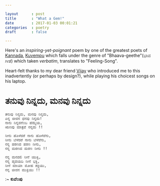 ```yaml
---

layout		: post
title		: "What a Gem!"
date		: 2017-01-03 00:01:21
categories	: poetry
draft		: false

---
```


Here's an _inspiring-yet-poignant_ poem by one of the greatest poets of [Kannada](https://en.wikipedia.org/wiki/Kannada), [Kuvempu](https://en.wikipedia.org/wiki/Kuvempu) which falls under the genre of "Bhaava-geethe"(ಭಾವ ಗೀತೆ) which taken _verbatim_, translates to "Feeling-Song".

Heart-felt thanks to my dear friend [Vijay](https://vijayanant.wordpress.com) who introduced me to this inadvertently (or perhaps by design?), while playing his choicest songs on his laptop.

ತನುವು ನಿನ್ನದು, ಮನವು ನಿನ್ನದು
====

	ತನುವು ನಿನ್ನದು, ಮನವು ನಿನ್ನದು,
	ಎನ್ನ ಜೀವನ ಧನವು ನಿನ್ನದು!
	ನಾನು ನಿನ್ನವನೆ೦ಬ ಹೆಮ್ಮೆಯ,
	ಋಣವು ಮಾತ್ರವೆ ನನ್ನದು !!
    
	ನೀನು ಹೊಳೆದರೆ ನಾನು ಹೊಳೆವೆನು,
	ನೀನು ಬೆಳೆದರೆ ನಾನು ಬೆಳೆವೆನು,
	ನನ್ನ ಹರಣದ ಹರಣ ನೀನು,
	ನನ್ನ ಮರಣದ ಮರಣ ನೀನು !!
	
	ನನ್ನ ಮನದಲಿ ನೀನೆ ಯುಕ್ತಿ,
	ನನ್ನ ಹೃದಯದಿ ನೀನೆ ಭಕ್ತಿ,
	ನೀನೆ ಮಾಯಾ ಮೋಹ ಶಕ್ತಿಯು,
	ನನ್ನ ಜೀವನ ಮುಕ್ತಿಯು !!
	
:~ **ಕುವೆ೦ಪು**
